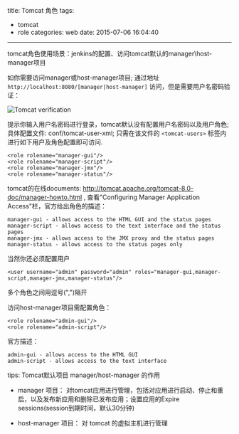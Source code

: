 title: Tomcat 角色
tags:
  - tomcat
  - role
categories: web
date: 2015-07-06 16:04:40
---
tomcat角色使用场景：jenkins的配置、访问tomcat默认的manager\host-manager项目

如你需要访问manager或host-manager项目; 通过地址 ` http://localhost:8080/[manager|host-manager]` 访问，但是需要用户名密码验证：

<img src="http://7xlmfk.com1.z0.glb.clouddn.com/imgs/tomcat/verification.png" alt="Tomcat verification"/>

提示你输入用户名密码进行登录，tomcat默认没有配置用户名密码以及用户角色;具体配置文件: conf/tomcat-user-xml; 只需在该文件的 `<tomcat-users>` 标签内进行如下用户及角色配置即可访问.

<!-- more -->

    <role rolename="manager-gui"/>
    <role rolename="manager-script"/>
    <role rolename="manager-jmx"/>
    <role rolename="manager-status"/>

tomcat的在线documents: http://tomcat.apache.org/tomcat-8.0-doc/manager-howto.html , 查看"Configuring Manager Application Access"栏，官方给出角色的描述：

	manager-gui - allows access to the HTML GUI and the status pages
	manager-script - allows access to the text interface and the status pages
	manager-jmx - allows access to the JMX proxy and the status pages
	manager-status - allows access to the status pages only

当然你还必须配置用户

	<user username="admin" password="admin" roles="manager-gui,manager-script,manager-jmx,manager-status"/>

多个角色之间用逗号(",")隔开

访问host-manager项目需配置角色：

	<role rolename="admin-gui"/>
	<role rolename="admin-script"/>

官方描述：

	admin-gui - allows access to the HTML GUI
	admin-script - allows access to the text interface

tips: Tomcat默认项目 manager/host-manager 的作用

-  manager 项目：   对tomcat应用进行管理，包括对应用进行启动、停止和重启，以及发布新应用和删除已发布应用；设置应用的Expire sessions(session到期时间，默认30分钟)

-  host-manager 项目： 对 tomcat 的虚拟主机进行管理